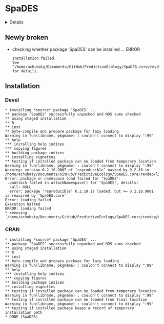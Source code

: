 # SpaDES

<details>

* Version: 2.0.4
* Source code: https://github.com/cran/SpaDES
* URL: http://spades.predictiveecology.org, https://github.com/PredictiveEcology/SpaDES
* BugReports: https://github.com/PredictiveEcology/SpaDES/issues
* Date/Publication: 2019-09-17 14:00:02 UTC
* Number of recursive dependencies: 168

Run `revdep_details(,"SpaDES")` for more info

</details>

## Newly broken

*   checking whether package ‘SpaDES’ can be installed ... ERROR
    ```
    Installation failed.
    See ‘/home/achubaty/Documents/GitHub/PredictiveEcology/SpaDES.core/revdep/checks/SpaDES/new/SpaDES.Rcheck/00install.out’ for details.
    ```

## Installation

### Devel

```
* installing *source* package ‘SpaDES’ ...
** package ‘SpaDES’ successfully unpacked and MD5 sums checked
** using staged installation
** R
** inst
** byte-compile and prepare package for lazy loading
Warning in fun(libname, pkgname) : couldn't connect to display ":99"
** help
*** installing help indices
*** copying figures
** building package indices
** installing vignettes
** testing if installed package can be loaded from temporary location
Warning in fun(libname, pkgname) : couldn't connect to display ":99"
Warning: version 0.2.10.9007 of ‘reproducible’ masked by 0.2.10 in /home/achubaty/Documents/GitHub/PredictiveEcology/SpaDES.core/revdep/library/SpaDES
Error: package or namespace load failed for ‘SpaDES’:
 .onAttach failed in attachNamespace() for 'SpaDES', details:
  call: NULL
  error: package ‘reproducible’ 0.2.10 is loaded, but >= 0.2.10.9001 is required by ‘SpaDES.core’
Error: loading failed
Execution halted
ERROR: loading failed
* removing ‘/home/achubaty/Documents/GitHub/PredictiveEcology/SpaDES.core/revdep/checks/SpaDES/new/SpaDES.Rcheck/SpaDES’

```
### CRAN

```
* installing *source* package ‘SpaDES’ ...
** package ‘SpaDES’ successfully unpacked and MD5 sums checked
** using staged installation
** R
** inst
** byte-compile and prepare package for lazy loading
Warning in fun(libname, pkgname) : couldn't connect to display ":99"
** help
*** installing help indices
*** copying figures
** building package indices
** installing vignettes
** testing if installed package can be loaded from temporary location
Warning in fun(libname, pkgname) : couldn't connect to display ":99"
** testing if installed package can be loaded from final location
Warning in fun(libname, pkgname) : couldn't connect to display ":99"
** testing if installed package keeps a record of temporary installation path
* DONE (SpaDES)

```
